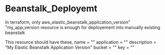 # Beanstalk_Deployemt

In terraform, only aws_elastic_beanstalk_application_version" "my_app_version resource is enough for deployement into manually existing beanstalk

This resource should have these, 
  name        = ""
  application = ""
  description = "My Elastic Beanstalk Application Version"
  bucket      = ""
  key         = ""
